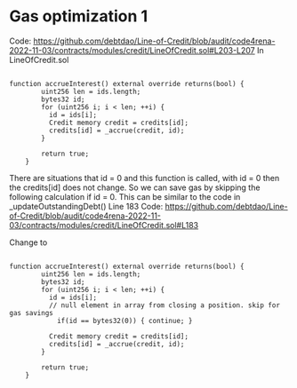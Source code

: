# Gas optimization 1 
Code: https://github.com/debtdao/Line-of-Credit/blob/audit/code4rena-2022-11-03/contracts/modules/credit/LineOfCredit.sol#L203-L207
In LineOfCredit.sol  
```

function accrueInterest() external override returns(bool) {
        uint256 len = ids.length;
        bytes32 id;
        for (uint256 i; i < len; ++i) {
          id = ids[i];
          Credit memory credit = credits[id];
          credits[id] = _accrue(credit, id);
        }
        
        return true;
    }

```
There are situations that id = 0 and this function is called,  with id = 0 then the credits[id] does not change. So we can save gas by skipping the following calculation if id = 0. This can be similar to the code in _updateOutstandingDebt() Line 183 
Code: https://github.com/debtdao/Line-of-Credit/blob/audit/code4rena-2022-11-03/contracts/modules/credit/LineOfCredit.sol#L183

Change to

```

function accrueInterest() external override returns(bool) {
        uint256 len = ids.length;
        bytes32 id;
        for (uint256 i; i < len; ++i) {
          id = ids[i];
          // null element in array from closing a position. skip for gas savings
            if(id == bytes32(0)) { continue; }

          Credit memory credit = credits[id];
          credits[id] = _accrue(credit, id);
        }
        
        return true;
    }

```